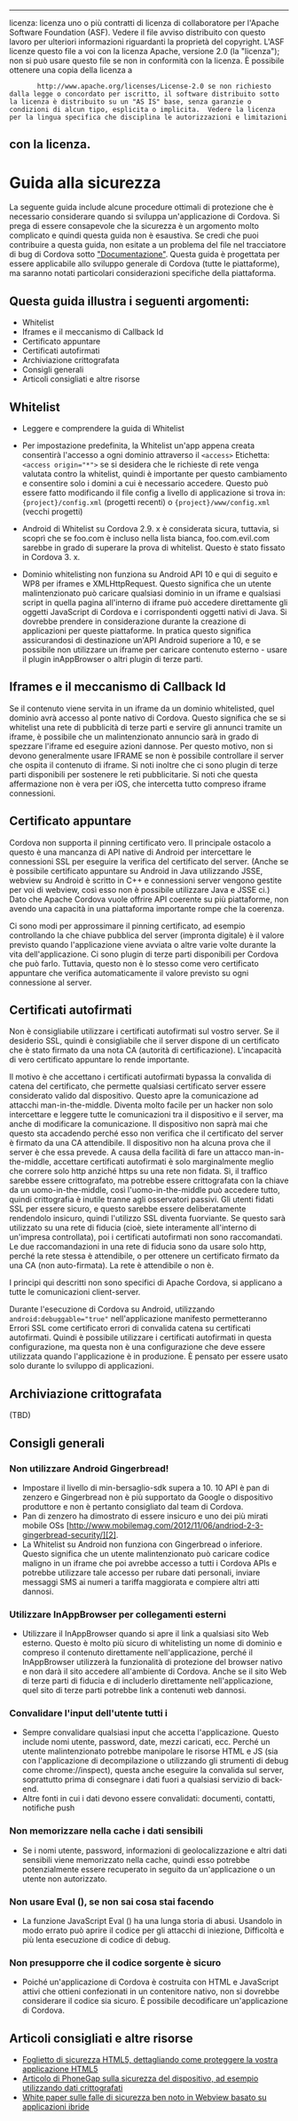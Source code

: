 * * *

licenza: licenza uno o più contratti di licenza di collaboratore per l'Apache Software Foundation (ASF). Vedere il file avviso distribuito con questo lavoro per ulteriori informazioni riguardanti la proprietà del copyright. L'ASF licenze questo file a voi con la licenza Apache, versione 2.0 (la "licenza"); non si può usare questo file se non in conformità con la licenza. È possibile ottenere una copia della licenza a

           http://www.apache.org/licenses/License-2.0 se non richiesto dalla legge o concordato per iscritto, il software distribuito sotto la licenza è distribuito su un "AS IS" base, senza garanzie o condizioni di alcun tipo, esplicita o implicita.  Vedere la licenza per la lingua specifica che disciplina le autorizzazioni e limitazioni
    

## con la licenza.

# Guida alla sicurezza

La seguente guida include alcune procedure ottimali di protezione che è necessario considerare quando si sviluppa un'applicazione di Cordova. Si prega di essere consapevole che la sicurezza è un argomento molto complicato e quindi questa guida non è esaustiva. Se credi che puoi contribuire a questa guida, non esitate a un problema del file nel tracciatore di bug di Cordova sotto ["Documentazione"][1]. Questa guida è progettata per essere applicabile allo sviluppo generale di Cordova (tutte le piattaforme), ma saranno notati particolari considerazioni specifiche della piattaforma.

 [1]: https://issues.apache.org/jira/browse/CB/component/12316407

## Questa guida illustra i seguenti argomenti:

*   Whitelist
*   Iframes e il meccanismo di Callback Id
*   Certificato appuntare
*   Certificati autofirmati
*   Archiviazione crittografata
*   Consigli generali
*   Articoli consigliati e altre risorse

## Whitelist

*   Leggere e comprendere la guida di Whitelist

*   Per impostazione predefinita, la Whitelist un'app appena creata consentirà l'accesso a ogni dominio attraverso il `<access>` Etichetta: `<access origin="*">` se si desidera che le richieste di rete venga valutata contro la whitelist, quindi è importante per questo cambiamento e consentire solo i domini a cui è necessario accedere. Questo può essere fatto modificando il file config a livello di applicazione si trova in: `{project}/config.xml` (progetti recenti) o `{project}/www/config.xml` (vecchi progetti)

*   Android di Whitelist su Cordova 2.9. x è considerata sicura, tuttavia, si scoprì che se foo.com è incluso nella lista bianca, foo.com.evil.com sarebbe in grado di superare la prova di whitelist. Questo è stato fissato in Cordova 3. x.

*   Dominio whitelisting non funziona su Android API 10 e qui di seguito e WP8 per iframes e XMLHttpRequest. Questo significa che un utente malintenzionato può caricare qualsiasi dominio in un iframe e qualsiasi script in quella pagina all'interno di iframe può accedere direttamente gli oggetti JavaScript di Cordova e i corrispondenti oggetti nativi di Java. Si dovrebbe prendere in considerazione durante la creazione di applicazioni per queste piattaforme. In pratica questo significa assicurandosi di destinazione un'API Android superiore a 10, e se possibile non utilizzare un iframe per caricare contenuto esterno - usare il plugin inAppBrowser o altri plugin di terze parti.

## Iframes e il meccanismo di Callback Id

Se il contenuto viene servita in un iframe da un dominio whitelisted, quel dominio avrà accesso al ponte nativo di Cordova. Questo significa che se si whitelist una rete di pubblicità di terze parti e servire gli annunci tramite un iframe, è possibile che un malintenzionato annuncio sarà in grado di spezzare l'iframe ed eseguire azioni dannose. Per questo motivo, non si devono generalmente usare IFRAME se non è possibile controllare il server che ospita il contenuto di iframe. Si noti inoltre che ci sono plugin di terze parti disponibili per sostenere le reti pubblicitarie. Si noti che questa affermazione non è vera per iOS, che intercetta tutto compreso iframe connessioni.

## Certificato appuntare

Cordova non supporta il pinning certificato vero. Il principale ostacolo a questo è una mancanza di API native di Android per intercettare le connessioni SSL per eseguire la verifica del certificato del server. (Anche se è possibile certificato appuntare su Android in Java utilizzando JSSE, webview su Android è scritto in C++ e connessioni server vengono gestite per voi di webview, così esso non è possibile utilizzare Java e JSSE ci.) Dato che Apache Cordova vuole offrire API coerente su più piattaforme, non avendo una capacità in una piattaforma importante rompe che la coerenza.

Ci sono modi per approssimare il pinning certificato, ad esempio controllando la che chiave pubblica del server (impronta digitale) è il valore previsto quando l'applicazione viene avviata o altre varie volte durante la vita dell'applicazione. Ci sono plugin di terze parti disponibili per Cordova che può farlo. Tuttavia, questo non è lo stesso come vero certificato appuntare che verifica automaticamente il valore previsto su ogni connessione al server.

## Certificati autofirmati

Non è consigliabile utilizzare i certificati autofirmati sul vostro server. Se il desiderio SSL, quindi è consigliabile che il server dispone di un certificato che è stato firmato da una nota CA (autorità di certificazione). L'incapacità di vero certificato appuntare lo rende importante.

Il motivo è che accettano i certificati autofirmati bypassa la convalida di catena del certificato, che permette qualsiasi certificato server essere considerato valido dal dispositivo. Questo apre la comunicazione ad attacchi man-in-the-middle. Diventa molto facile per un hacker non solo intercettare e leggere tutte le comunicazioni tra il dispositivo e il server, ma anche di modificare la comunicazione. Il dispositivo non saprà mai che questo sta accadendo perché esso non verifica che il certificato del server è firmato da una CA attendibile. Il dispositivo non ha alcuna prova che il server è che essa prevede. A causa della facilità di fare un attacco man-in-the-middle, accettare certificati autofirmati è solo marginalmente meglio che correre solo http anziché https su una rete non fidata. Sì, il traffico sarebbe essere crittografato, ma potrebbe essere crittografata con la chiave da un uomo-in-the-middle, così l'uomo-in-the-middle può accedere tutto, quindi crittografia è inutile tranne agli osservatori passivi. Gli utenti fidati SSL per essere sicuro, e questo sarebbe essere deliberatamente rendendolo insicuro, quindi l'utilizzo SSL diventa fuorviante. Se questo sarà utilizzato su una rete di fiducia (cioè, siete interamente all'interno di un'impresa controllata), poi i certificati autofirmati non sono raccomandati. Le due raccomandazioni in una rete di fiducia sono da usare solo http, perché la rete stessa è attendibile, o per ottenere un certificato firmato da una CA (non auto-firmata). La rete è attendibile o non è.

I principi qui descritti non sono specifici di Apache Cordova, si applicano a tutte le comunicazioni client-server.

Durante l'esecuzione di Cordova su Android, utilizzando `android:debuggable="true"` nell'applicazione manifesto permetteranno Errori SSL come certificato errori di convalida catena su certificati autofirmati. Quindi è possibile utilizzare i certificati autofirmati in questa configurazione, ma questa non è una configurazione che deve essere utilizzata quando l'applicazione è in produzione. È pensato per essere usato solo durante lo sviluppo di applicazioni.

## Archiviazione crittografata

(TBD)

## Consigli generali

### Non utilizzare Android Gingerbread!

*   Impostare il livello di min-bersaglio-sdk supera a 10. 10 API è pan di zenzero e Gingerbread non è più supportato da Google o dispositivo produttore e non è pertanto consigliato dal team di Cordova. 
*   Pan di zenzero ha dimostrato di essere insicuro e uno dei più mirati mobile OSs [http://www.mobilemag.com/2012/11/06/andriod-2-3-gingerbread-security/][2]. 
*   La Whitelist su Android non funziona con Gingerbread o inferiore. Questo significa che un utente malintenzionato può caricare codice maligno in un iframe che poi avrebbe accesso a tutti i Cordova APIs e potrebbe utilizzare tale accesso per rubare dati personali, inviare messaggi SMS ai numeri a tariffa maggiorata e compiere altri atti dannosi. 

 [2]: http://bgr.com/2012/11/06/android-security-gingerbread-malware/

### Utilizzare InAppBrowser per collegamenti esterni

*   Utilizzare il InAppBrowser quando si apre il link a qualsiasi sito Web esterno. Questo è molto più sicuro di whitelisting un nome di dominio e compreso il contenuto direttamente nell'applicazione, perché il InAppBrowser utilizzerà la funzionalità di protezione del browser nativo e non darà il sito accedere all'ambiente di Cordova. Anche se il sito Web di terze parti di fiducia e di includerlo direttamente nell'applicazione, quel sito di terze parti potrebbe link a contenuti web dannosi. 

### Convalidare l'input dell'utente tutti i

*   Sempre convalidare qualsiasi input che accetta l'applicazione. Questo include nomi utente, password, date, mezzi caricati, ecc. Perché un utente malintenzionato potrebbe manipolare le risorse HTML e JS (sia con l'applicazione di decompilazione o utilizzando gli strumenti di debug come chrome://inspect), questa anche eseguire la convalida sul server, soprattutto prima di consegnare i dati fuori a qualsiasi servizio di back-end. 
*   Altre fonti in cui i dati devono essere convalidati: documenti, contatti, notifiche push

### Non memorizzare nella cache i dati sensibili

*   Se i nomi utente, password, informazioni di geolocalizzazione e altri dati sensibili viene memorizzato nella cache, quindi esso potrebbe potenzialmente essere recuperato in seguito da un'applicazione o un utente non autorizzato.

### Non usare Eval (), se non sai cosa stai facendo

*   La funzione JavaScript Eval () ha una lunga storia di abusi. Usandolo in modo errato può aprire il codice per gli attacchi di iniezione, Difficoltà e più lenta esecuzione di codice di debug. 

### Non presupporre che il codice sorgente è sicuro

*   Poiché un'applicazione di Cordova è costruita con HTML e JavaScript attivi che ottieni confezionati in un contenitore nativo, non si dovrebbe considerare il codice sia sicuro. È possibile decodificare un'applicazione di Cordova. 

## Articoli consigliati e altre risorse

*   [Foglietto di sicurezza HTML5, dettagliando come proteggere la vostra applicazione HTML5][3]
*   [Articolo di PhoneGap sulla sicurezza del dispositivo, ad esempio utilizzando dati crittografati][4]
*   [White paper sulle falle di sicurezza ben noto in Webview basato su applicazioni ibride][5]

 [3]: https://www.owasp.org/index.php/HTML5_Security_Cheat_Sheet
 [4]: https://github.com/phonegap/phonegap/wiki/Platform-Security
 [5]: http://www.cis.syr.edu/~wedu/Research/paper/webview_acsac2011.pdf